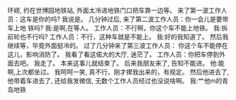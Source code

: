 环崂,
约在世博园地铁站,
外面太冷进地铁门口把车靠一边等。
来了第一波工作人员：这车是你的吗?
我说是。
几分钟过后,
来了第二波工作人员：你一会儿是要带车上地
铁吗?
我:是啊,在等人。
工作人员：不行啊，你这个车不能上地铁。
我:拆前轮也不行吗?
工作人员：不行，这种车就是不能上。
我:好的我知道了。
然后我继续等，毕竟外面挺冷的。
过了几分钟来了第三波工作人员：
你这个车不能停在这儿，影响消防了。
我看了看这偌大的大厅,
迷茫了。
工作人员：你把车停到外面去吧。
我走了。
本来这事儿就结束了。
后来我朋友来了,
告知不能进。
他:能啊,上次都坐过。
我呵呵一笑,
真不行，刚才撵我出来的，有规定。
然后他进去了,
他带着车进去了,
还给我发微信,
无数个工作人员经过也没说啥啊。
我:艹他m的青岛地铁